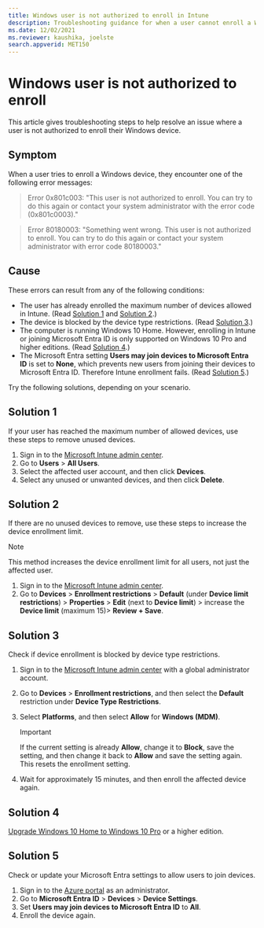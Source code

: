 ```yaml
---
title: Windows user is not authorized to enroll in Intune
description: Troubleshooting guidance for when a user cannot enroll a Windows device in Microsoft Intune
ms.date: 12/02/2021
ms.reviewer: kaushika, joelste
search.appverid: MET150
---
```


# Windows user is not authorized to enroll

This article gives troubleshooting steps to help resolve an issue where a user is not authorized to enroll their Windows device.

## Symptom

When a user tries to enroll a Windows device, they encounter one of the following error messages:

> Error 0x801c003: "This user is not authorized to enroll. You can try to do this again or contact your system administrator with the error code (0x801c0003)."

> Error 80180003: "Something went wrong. This user is not authorized to enroll. You can try to do this again or contact your system administrator with error code 80180003."

## Cause

These errors can result from any of the following conditions:

- The user has already enrolled the maximum number of devices allowed in Intune. (Read [Solution 1](#solution-1) and [Solution 2](#solution-2).)
- The device is blocked by the device type restrictions. (Read [Solution 3](#solution-3).)
- The computer is running Windows 10 Home. However, enrolling in Intune or joining Microsoft Entra ID is only supported on Windows 10 Pro and higher editions. (Read [Solution 4](#solution-4).)
- The Microsoft Entra setting **Users may join devices to Microsoft Entra ID** is set to **None**, which prevents new users from joining their devices to Microsoft Entra ID. Therefore Intune enrollment fails. (Read [Solution 5](#solution-5).)

Try the following solutions, depending on your scenario.

## Solution 1

If your user has reached the maximum number of allowed devices, use these steps to remove unused devices.

1. Sign in to the [Microsoft Intune admin center](https://go.microsoft.com/fwlink/?linkid=2109431).
1. Go to **Users** > **All Users**.
1. Select the affected user account, and then click **Devices**.
1. Select any unused or unwanted devices, and then click **Delete**.

## Solution 2

If there are no unused devices to remove, use these steps to increase the device enrollment limit.

> [!NOTE]
> This method increases the device enrollment limit for all users, not just the affected user.

1. Sign in to the [Microsoft Intune admin center](https://go.microsoft.com/fwlink/?linkid=2109431).
1. Go to **Devices** > **Enrollment restrictions** > **Default** (under **Device limit restrictions**) > **Properties** > **Edit** (next to **Device limit**) > increase the **Device limit** (maximum 15)> **Review + Save**.

## Solution 3

Check if device enrollment is blocked by device type restrictions.

1. Sign in to the [Microsoft Intune admin center](https://go.microsoft.com/fwlink/?linkid=2109431) with a global administrator account.
1. Go to **Devices** > **Enrollment restrictions**, and then select the **Default** restriction under **Device Type Restrictions**.
1. Select **Platforms**, and then select **Allow** for **Windows (MDM)**.

    > [!IMPORTANT]
    > If the current setting is already **Allow**, change it to **Block**, save the setting, and then change it back to **Allow** and save the setting again. This resets the enrollment setting.
1. Wait for approximately 15 minutes, and then enroll the affected device again.

## Solution 4

[Upgrade Windows 10 Home to Windows 10 Pro](https://support.microsoft.com/help/12384/windows-10-upgrading-home-to-pro) or a higher edition.

## Solution 5

Check or update your Microsoft Entra settings to allow users to join devices.

1. Sign in to the [Azure portal](https://portal.azure.com/) as an administrator.
1. Go to **Microsoft Entra ID** > **Devices** > **Device Settings**.
1. Set **Users may join devices to Microsoft Entra ID** to **All**.
1. Enroll the device again.
